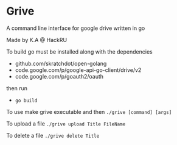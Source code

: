 Grive
=====

A command line interface for google drive written in go

Made by K.A @ HackRU


To build go must be installed along with the dependencies
  - github.com/skratchdot/open-golang
  - code.google.com/p/google-api-go-client/drive/v2
  - code.google.com/p/goauth2/oauth
  
then run
  - `go build`

To use
make grive executable and then `./grive [command] [args]`

To upload a file
`./grive upload Title FileName`

To delete a file
`./grive delete Title`
